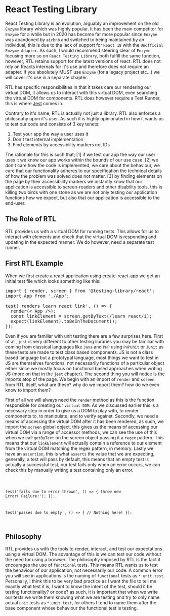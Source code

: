 # React Testing Library

React Testing Library is an evolution, arguably an improvement on the old `Enzyme` library which was highly popular. It has been the main competitor for `Enzyme` for a while but in 2020 has become far more popular since `Enzyme` was abandoned by `airbnb` and switched to being maintained by an individual, this is due to the lack of support for `React 18` with the `Unofficial Enzyme Adapter`. As such, I would recommend steering clear of `Enzyme` focusing more so on `React Testing Library`, both fulfill the same function, however, RTL retains support for the latest versions of react. RTL does not rely on Reacts internals for it's use and therefore does not require an adapter. If you absolutely MUST use `Enzyme` (for a legacy project etc...) we will cover it's use in a separate chapter.

RTL has specific responsibilities in that it takes care our rendering our virtual DOM, it allows us to interact with this virtual DOM, even searching the virtual DOM for components. RTL does however require a Test Runner, this is where [Jest](../chapters/3_jest.md) comes in.

Contrary to it's name, RTL is actually not just a library. RTL also enforces a philosophy upon it's user. As such it is highly opinionated in how it wants us to test our code and consists of 3 key tenets:

1. Test your app the way a user uses it
2. Don't test internal implementation
3. Find elements by accessibility markers not IDs

The rationale for this is such that; [1] if we test our app the way our user uses it we know our app works within the bounds of our use case. [2] we don't care how the code is implemented, we care about the behaviour, we care that our functionality adheres to our specification the technical details of how the problem was solved does not matter. [3] by finding elements on the page by their accessibility markers we instantly know that our application is accessible to screen-readers and other disability tools, this is killing two birds with one stone as we are not only testing our application functions how we expect, but also that our application is accessible to the end-user.

## The Role of RTL

RTL provides us with a virtual DOM for running tests. This allows for us to interact with elements and check that the virtual DOM is responding and updating in the expected manner. We do however, need a separate test runner.

## First RTL Example

When we first create a react application using create-react-app we get an initial test file which looks something like this:

<pre>
import { render, screen } from '@testing-library/react';
import App from './App';

test('renders learn react link', () => {
  render(< App />);
  const linkElement = screen.getByText(/learn react/i);
  expect(linkElement).toBeInTheDocument();
});
</pre>

Even if you are familiar with unit testing there are a few surprises here. First of all, `jest` is very different to other testing libraries you may be familiar with coming from classical languages like `Java` and `PHP` using `PHPUnit` or `JUnit` as these tests are made to test class based components. JS is not a class based language but a prototypal language, most things we want to test in JS are themselves functions, not necessarily functions of a particular object either since we mostly focus on functional based approaches when writing JS (more on that in the `jest` chapter). The second thing you will notice is the imports atop of the page. We begin with an import of `render` and `screen` from RTL itself, what are these? why do we import them? how do we even know to import them?

First of all we will always need the `render` method as this is the function responsible for creating our `virtual DOM`. As we discussed earlier this is a necessary step in order to give us a DOM to play with, to render components to, to manipulate, and to verify against. Secondly, we need a means of accessing the virtual DOM after it has been rendered, as such, we import the `screen` global object, this gives us the means of accessing our virtual DOM via a range of accessor methods, we can see the use of this when we call `getByText` on the screen object passing it a `regex` pattern. This means that our `linkElement` will actually contain a reference to our element from the virtual DOM matching the regex pattern, in memory. Lastly we have an `assertion`, this is what `asserts` the value that we are expecting, generally, a test will pass by default, this means that an empty test is actually a successful test, our test fails only when an error occurs, we can check this by manually writing a test containing only an error.

<code>

test('fails due to error thrown', () => {
    throw new Error('Failure!');
});

test('passes due to empty', () => {
    // Nothing here!
});

</code>


## Philosophy

RTL provides us with the tools to render, interact, and test our expectations using a virtual DOM. The advantage of this is we can test our code without the need for using a browser. The philosophy imposed by RTL is the fact it encourages the use of `functional` tests. This means RTL wants us to test the behaviour of our application, not necessarily our code. A common error you will see in applications is the naming of `functional` tests as `*.unit.test`. Personally, I think this to be very bad practice as I want the file to tell me exactly what test it is, I want to know the intent of the test, should it be testing functionality? or code? as such, it is important that when we write our tests we write them knowing what we are testing and try to only name actual `unit` tests as `*.unit.test`, for others I tend to name them after the base component whose behaviour the functional test is testing.
